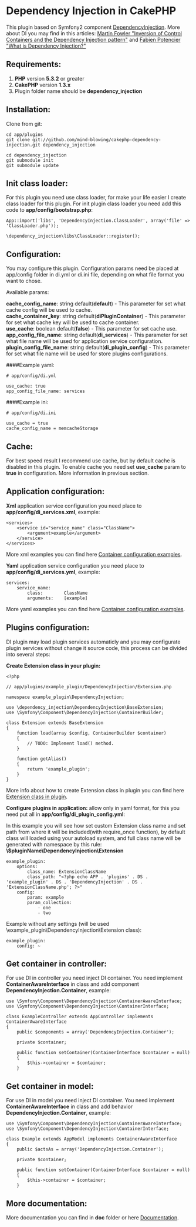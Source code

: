 Dependency Injection in CakePHP
===============================
This plugin based on Symfony2 component [DependencyInjection](https://github.com/symfony/DependencyInjection).
More about DI you may find in this articles: [Martin Fowler "Inversion of Control Containers and the Dependency Injection pattern"](http://martinfowler.com/articles/injection.html) and [Fabien Potencier "What is Dependency Injection?"](http://fabien.potencier.org/article/11/what-is-dependency-injection)


Requirements:
-------------
1. **PHP** version **5.3.2** or greater
2. **CakePHP** version **1.3.x**
3. Plugin folder name should be **dependency_injection**


Installation:
-------------

Clone from git:

    cd app/plugins
    git clone git://github.com/mind-blowing/cakephp-dependency-injection.git dependency_injection

    cd dependency_injection
    git submodule init
    git submodule update



Init class loader:
------------------
For this plugin you need use class loader, for make your life easier I create class loader for this plugin.
For init plugin class loader you need add this code to **app/config/bootstrap.php**:

    App::import('libs', 'DependencyInjection.ClassLoader', array('file' => 'ClassLoader.php'));
    
    \dependency_injection\libs\ClassLoader::register();


Configuration:
--------------
You may configure this plugin. Configuration params need be placed at app/config folder in di.yml or di.ini file, depending on what file format you want to chose.

Available params:

**cache_config_name**: string default(**default**) - This parameter for set what cache config will be used to cache.<br />
**cache_container_key**: string default(**diPluginContainer**) - This parameter for set what cache key will be used to cache container.<br />
**use_cache**: boolean default(**false**) - This parameter for set cache use.<br />
**app_config_file_name**: string default(**di_services**) - This parameter for set what file name will be used for application service configuration.<br />
**plugin_config_file_name**: string default(**di_plugin_config**) - This parameter for set what file name will be used for store plugins configurations.<br />

####Example yaml:

    # app/config/di.yml

    use_cache: true
    app_config_file_name: services


####Example ini:

    # app/config/di.ini

    use_cache = true
    cache_config_name = memcacheStorage


Cache:
------
For best speed result I recommend use cache, but by default cache is disabled in this plugin. To enable cache you need set **use_cache** param to **true** in configuration. More information in previous section.


Application configuration:
-------------------------
**Xml** application service configuration you need place to **app/config/di_services.xml**, example:

    <services>
        <service id="service_name" class="ClassName">
            <argument>example</argument>
        </service>
    </services>
More xml examples you can find here [Container configuration examples](https://github.com/mind-blowing/cakephp-dependency-injection/blob/develop/doc/container_configuration_examples.md).


**Yaml** application service configuration you need place to **app/config/di_services.yml**, example:

    services:
        service_name:
            class:        ClassName
            arguments:    [example]
More yaml examples you can find here [Container configuration examples](https://github.com/mind-blowing/cakephp-dependency-injection/blob/develop/doc/container_configuration_examples.md).


Plugins configuration:
----------------------

DI plugin may load plugin services automaticly and you may configurate plugin services without change it source code, this process can be divided into several steps:

**Create Extension class in your plugin:**

    <?php

    // app/plugins/example_plugin/DependencyInjection/Extension.php

    namespace example_plugin\DependencyInjection;

    use \dependency_injection\DependencyInjection\BaseExtension;
    use \Symfony\Component\DependencyInjection\ContainerBuilder;

    class Extension extends BaseExtension
    {
        function load(array $config, ContainerBuilder $container)
        {
            // TODO: Implement load() method.
        }

        function getAlias()
        {
            return 'example_plugin';
        }
    }
More info about how to create Extension class in plugin you can find here [Extension class in plugin](https://github.com/mind-blowing/cakephp-dependency-injection/blob/develop/doc/extension_class_in_plugin.md).

**Configure plugins in application:** allow only in yaml format, for this you need put all in **app/config/di_plugin_config.yml**:

In this example you will see how set  custom  Extension class name and set path from where it will be included(with require_once function),
by default class will loaded using your autoload system, and full class name will be generated with namespace by this rule: **\\$pluginName\\DependencyInjection\\Extension**

    example_plugin:
        options:
            class_name: ExtensionClassName
            class_path: "<?php echo APP . 'plugins' . DS . 'example_plugin' . DS . 'DependencyInjection' . DS . 'ExtensionClassName.php'; ?>"
        config:
            param: example
            param_collection:
                - one
                - two

Example without any settings (will be used \\example_plugin\\DependencyInjection\\Extension class):

    example_plugin:
        config: ~


Get container in controller:
----------------------------
For use DI in controller you need inject DI container. You need implement **ContainerAwareInterface** in class and add component **DependencyInjection.Container**, example:

    use \Symfony\Component\DependencyInjection\ContainerAwareInterface;
    use \Symfony\Component\DependencyInjection\ContainerInterface;

    class ExampleController extends AppController implements ContainerAwareInterface
    {
        public $components = array('DependencyInjection.Container');

        private $container;

        public function setContainer(ContainerInterface $container = null)
        {
            $this->container = $container;
        }


Get container in model:
-----------------------
For use DI in model you need inject DI container. You need implement **ContainerAwareInterface** in class and add behavior **DependencyInjection.Container**, example:

    use \Symfony\Component\DependencyInjection\ContainerAwareInterface;
    use \Symfony\Component\DependencyInjection\ContainerInterface;

    class Example extends AppModel implements ContainerAwareInterface
    {
        public $actsAs = array('DependencyInjection.Container');

        private $container;

        public function setContainer(ContainerInterface $container = null)
        {
            $this->container = $container;
        }


More documentation:
-------------------

More documentation you can find in **doc** folder or here [Documentation](https://github.com/mind-blowing/cakephp-dependency-injection/blob/develop/doc/home.md).